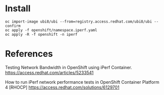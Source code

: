 
# Install

```shell
oc import-image ubi8/ubi --from=registry.access.redhat.com/ubi8/ubi --confirm
oc apply -f openshift/namespace.iperf.yaml
oc apply -R -f openshift -n iperf
```

# References

Testing Network Bandwidth in OpenShift using iPerf Container.
https://access.redhat.com/articles/5233541

How to run iPerf network performance tests in OpenShift Container Platform 4 [RHOCP]
https://access.redhat.com/solutions/6129701


